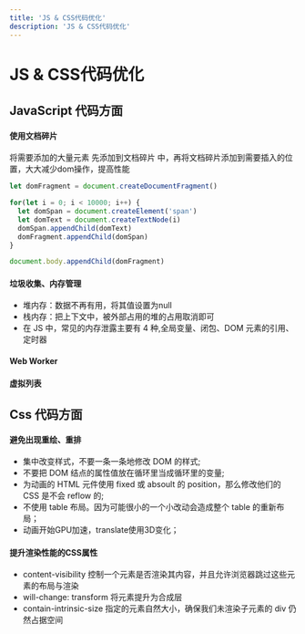 ```yaml
---
title: 'JS & CSS代码优化'
description: 'JS & CSS代码优化'
---
```



# JS & CSS代码优化

<!--
- 减少 reflow 操作
- createFragement()
- 动画脱离 normal flow

- 懒加载
  - React.lazy()
  - Suspense
  - import() -->




## JavaScript 代码方面


#### 使用文档碎片

将需要添加的大量元素 先添加到文档碎片 中，再将文档碎片添加到需要插入的位置，大大减少dom操作，提高性能

```js
let domFragment = document.createDocumentFragment()

for(let i = 0; i < 10000; i++) {
  let domSpan = document.createElement('span')
  let domText = document.createTextNode(i)
  domSpan.appendChild(domText)
  domFragment.appendChild(domSpan)
}

document.body.appendChild(domFragment)
```


#### 垃圾收集、内存管理

- 堆内存：数据不再有用，将其值设置为null
- 栈内存：把上下文中，被外部占用的堆的占用取消即可
- 在 JS 中，常见的内存泄露主要有 4 种,全局变量、闭包、DOM 元素的引用、定时器


#### Web Worker


#### 虚拟列表




## Css 代码方面


#### 避免出现重绘、重排

- 集中改变样式，不要一条一条地修改 DOM 的样式;
- 不要把 DOM 结点的属性值放在循环里当成循环里的变量;
- 为动画的 HTML 元件使用 fixed 或 absoult 的 position，那么修改他们的 CSS 是不会 reflow 的;
- 不使用 table 布局。因为可能很小的一个小改动会造成整个 table 的重新布局；
- 动画开始GPU加速，translate使用3D变化；


#### 提升渲染性能的CSS属性

- content-visibility 控制一个元素是否渲染其内容，并且允许浏览器跳过这些元素的布局与渲染
- will-change: transform 将元素提升为合成层
- contain-intrinsic-size 指定的元素自然大小，确保我们未渲染子元素的 div 仍然占据空间
 